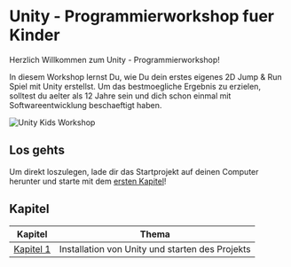 # Unity - Programmierworkshop fuer Kinder

Herzlich Willkommen zum Unity - Programmierworkshop!

In diesem Workshop lernst Du, wie Du dein erstes eigenes 2D Jump & Run Spiel mit Unity erstellst. 
Um das bestmoegliche Ergebnis zu erzielen, solltest du aelter als 12 Jahre sein und dich schon einmal mit Softwareentwicklung beschaeftigt haben. 


![Unity Kids Workshop](https://link)


## Los gehts

Um direkt loszulegen, lade dir das Startprojekt auf deinen Computer herunter und starte mit dem [ersten Kapitel](/docs/01-start.md)!

## Kapitel

| Kapitel | Thema |
| ----- | ---- |
| [Kapitel 1](/docs/00-start.md) | Installation von Unity und starten des Projekts |